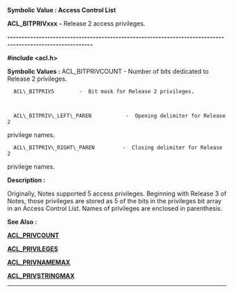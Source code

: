 




<!--
 /\* Font Definitions \*/
 @font-face
 {font-family:"Tms Rmn";
 panose-1:2 2 6 3 4 5 5 2 3 4;}
@font-face
 {font-family:Helv;
 panose-1:2 11 6 4 2 2 2 3 2 4;}
@font-face
 {font-family:"Cambria Math";
 panose-1:2 4 5 3 5 4 6 3 2 4;}
 /\* Style Definitions \*/
 p.MsoNormal, li.MsoNormal, div.MsoNormal
 {margin-top:0cm;
 margin-right:0cm;
 margin-bottom:8.0pt;
 margin-left:0cm;
 line-height:107%;
 font-size:11.0pt;
 font-family:"Calibri",sans-serif;}
.MsoChpDefault
 {font-size:11.0pt;}
.MsoPapDefault
 {margin-bottom:8.0pt;
 line-height:107%;}
 /\* Page Definitions \*/
 @page WordSection1
 {size:612.0pt 792.0pt;
 margin:72.0pt 72.0pt 72.0pt 72.0pt;}
div.WordSection1
 {page:WordSection1;}
-->




 


**Symbolic Value : Access Control List**



**ACL\_BITPRIVxxx** **-** Release 2
access privileges.


**----------------------------------------------------------------------------------------------------------**



**#include <acl.h>**


 **Symbolic Values :**      ACL\_BITPRIVCOUNT           -  Number of bits dedicated to
Release 2 privileges.  

  

      ACL\_BITPRIVS        -  Bit mask for Release 2 privileges.  

  

      ACL\_BITPRIV\_LEFT\_PAREN           -  Opening delimiter for Release 2
privilege names.  

  

      ACL\_BITPRIV\_RIGHT\_PAREN         -  Closing delimiter for Release 2
privilege names.  

  




**Description :**



Originally,
Notes supported 5 access privileges.  Beginning with Release 3 of Notes, those
privileges are stored as 5 of the bits in the privileges bit array in an Access
Control List.  Names of privileges are enclosed in parenthesis.


 **See Also :**


**[ACL\_PRIVCOUNT](notes:///8525872100478C66/61FD4E9848264AD28525620B006BA8BD/5E96D013CF3AC495852561E0006F157D)**


**[ACL\_PRIVILEGES](notes:///8525872100478C66/61FD4E9848264AD28525620B006BA8BD/0007004A00E8002385255E3F00027E24)**


**[ACL\_PRIVNAMEMAX](notes:///8525872100478C66/61FD4E9848264AD28525620B006BA8BD/8421D8769B42A715852561E0006F157F)**


**[ACL\_PRIVSTRINGMAX](notes:///8525872100478C66/61FD4E9848264AD28525620B006BA8BD/62408E64FB7B3CD8852561E0006F157C)**



----------------------------------------------------------------------------------------------------------


 





